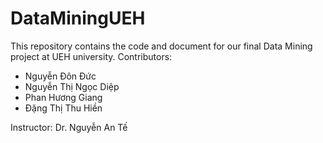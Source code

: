 # DataMiningUEH
This repository contains the code and document for our final Data Mining project at UEH university.
Contributors: 

- Nguyễn Đôn Đức
- Nguyễn Thị Ngọc Diệp
- Phan Hương Giang
- Đặng Thị Thu Hiền

Instructor: Dr. Nguyễn An Tế

